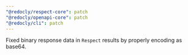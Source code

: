 ```yaml
---
"@redocly/respect-core": patch
"@redocly/openapi-core": patch
"@redocly/cli": patch
---
```


Fixed binary response data in `Respect` results by properly encoding as base64.
